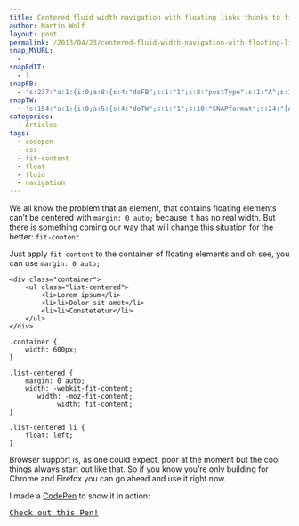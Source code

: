 ```yaml
---
title: Centered fluid width navigation with floating links thanks to fit-content
author: Martin Wolf
layout: post
permalink: /2013/04/23/centered-fluid-width-navigation-with-floating-links-thanks-to-fit-content/
snap_MYURL:
  - 
snapEdIT:
  - 1
snapFB:
  - 's:237:"a:1:{i:0;a:8:{s:4:"doFB";s:1:"1";s:8:"postType";s:1:"A";s:10:"AttachPost";s:1:"2";s:10:"SNAPformat";s:35:"New post on MartinWolf.org: %TITLE%";s:9:"isAutoImg";s:1:"A";s:8:"imgToUse";s:0:"";s:9:"isAutoURL";s:1:"A";s:8:"urlToUse";s:0:"";}}";'
snapTW:
  - 's:154:"a:1:{i:0;a:5:{s:4:"doTW";s:1:"1";s:10:"SNAPformat";s:24:"[Article] %TITLE%: %URL%";s:8:"attchImg";s:1:"0";s:9:"isAutoImg";s:1:"A";s:8:"imgToUse";s:0:"";}}";'
categories:
  - Articles
tags:
  - codepen
  - css
  - fit-content
  - float
  - fluid
  - navigation
---
```

We all know the problem that an element, that contains floating elements can&#8217;t be centered with `margin: 0 auto;` because it has no real width. But there is something coming our way that will change this situation for the better: `fit-content`

Just apply `fit-content` to the container of floating elements and oh see, you can use `margin: 0 auto;`

<pre class="lang-markup"><code>&lt;div class="container"&gt;
    &lt;ul class="list-centered"&gt;
        &lt;li&gt;Lorem ipsum&lt;/li&gt;
        &lt;li&gt;li&gt;Dolor sit amet&lt;/li&gt;
        &lt;li&gt;li&gt;Constetetur&lt;/li&gt;
    &lt;/ul&gt;
&lt;/div&gt;</code></pre>

<pre class="lang-css"><code>.container {
    width: 600px;
}

.list-centered {
    margin: 0 auto;
    width: -webkit-fit-content;
       width: -moz-fit-content;
            width: fit-content;
}

.list-centered li {
    float: left;
}</code></pre>

Browser support is, as one could expect, poor at the moment but the cool things always start out like that. So if you know you&#8217;re only building for Chrome and Firefox you can go ahead and use it right now.

I made a [CodePen][1] to show it in action:

<pre class="codepen" data-height="300" data-type="result" data-href="ysiwa" data-user="martinwolf" data-safe="true"><code></code><a href="http://codepen.io/martinwolf/pen/ysiwa">Check out this Pen!</a></pre>

 [1]: http://codepen.io/martinwolf/pen/ysiwa